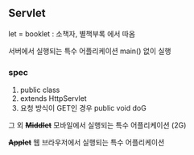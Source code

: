 ## Servlet

let = booklet : 소책자, 별책부록 에서 따옴

서버에서 실행되는 특수 어플리케이션
main() 없이 실행

### spec
1) public class
2) extends HttpServlet
3) 요청 방식이 GET인 경우 public void doG

그 외
**~~Middlet~~** 
모바일에서 실행되는 특수 어플리케이션 (2G)

**~~Applet~~**
웹 브라우저에서 실행되는 특수 어플리케이션
<!--stackedit_data:
eyJoaXN0b3J5IjpbLTEzOTEzNDQ0MDJdfQ==
-->